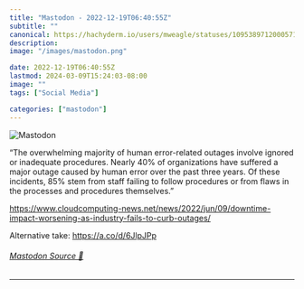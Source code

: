 ```yaml
---
title: "Mastodon - 2022-12-19T06:40:55Z"
subtitle: ""
canonical: https://hachyderm.io/users/mweagle/statuses/109538971200057106
description:
image: "/images/mastodon.png"

date: 2022-12-19T06:40:55Z
lastmod: 2024-03-09T15:24:03-08:00
image: ""
tags: ["Social Media"]

categories: ["mastodon"]
---
```

![Mastodon](/images/mastodon.png)

<p>“The overwhelming majority of human error-related outages involve ignored or inadequate procedures. Nearly 40% of organizations have suffered a major outage caused by human error over the past three years. Of these incidents, 85% stem from staff failing to follow procedures or from flaws in the processes and procedures themselves.”</p><p><a href="https://www.cloudcomputing-news.net/news/2022/jun/09/downtime-impact-worsening-as-industry-fails-to-curb-outages/" target="_blank" rel="nofollow noopener noreferrer" translate="no"><span class="invisible">https://www.</span><span class="ellipsis">cloudcomputing-news.net/news/2</span><span class="invisible">022/jun/09/downtime-impact-worsening-as-industry-fails-to-curb-outages/</span></a></p><p>Alternative take: <a href="https://a.co/d/6JlpJPp" target="_blank" rel="nofollow noopener noreferrer" translate="no"><span class="invisible">https://</span><span class="">a.co/d/6JlpJPp</span><span class="invisible"></span></a></p>


###### [Mastodon Source 🐘](https://hachyderm.io/@mweagle/109538971200057106)

___
